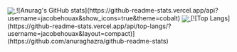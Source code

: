 

<a href="https://github.com/anuraghazra/github-readme-stats">
  <img align="center" src="https://github-readme-stats.vercel.app/api/pin/?username=jacobehouax&repo=github-readme-stats" />
</a>![Anurag's GitHub stats](https://github-readme-stats.vercel.app/api?username=jacobehouax&show_icons=true&theme=cobalt)
<a href="https://github.com/anuraghazra/convoychat">
  <img align="center" src="https://github-readme-stats.vercel.app/api/pin/?username=jacobehouax&repo=convoychat" />
</a>[![Top Langs](https://github-readme-stats.vercel.app/api/top-langs/?username=jacobehouax&layout=compact)](https://github.com/anuraghazra/github-readme-stats)
